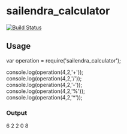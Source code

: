 # sailendra_calculator

[![Build Status](https://travis-ci.org/spinupol/sailendra_calculator.svg?branch=master)](https://travis-ci.org/spinupol/sailendra_calculator)

## Usage
var operation = require('sailendra_calculator');

console.log(operation(4,2,'+'));  
console.log(operation(4,2,'/'));  
console.log(operation(4,2,'-'));  
console.log(operation(4,2,'%'));  
console.log(operation(4,2,'*'));  

### Output
6
2
2
0
8
